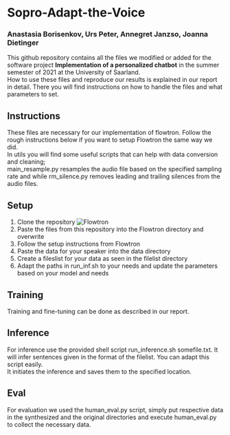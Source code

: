 # Sopro-Adapt-the-Voice
### Anastasia Borisenkov, Urs Peter, Annegret Janzso, Joanna Dietinger
This github repository contains all the files we modified or added for the software project **Implementation of a personalized chatbot** in the summer semester of 2021 at the University of Saarland.  
How to use these files and reproduce our results is explained in our report in detail. There you will find instructions on how to handle the files and what parameters to set.

## Instructions
These files are necessary for our implementation of flowtron. Follow the rough instructions below if you want to setup Flowtron the same way we did.  
In utils you will find some useful scripts that can help with data conversion and cleaning; <br/>main_resample.py resamples the audio file based on the specified sampling rate and while rm_silence.py removes leading and trailing silences from the audio files.

## Setup
1. Clone the repository ![Flowtron](https://github.com/NVIDIA/flowtron.git)
2. Paste the files from this repository into the Flowtron directory and overwrite
3. Follow the setup instructions from Flowtron
4. Paste the data for your speaker into the data directory
5. Create a fileslist for your data as seen in the filelist directory
6. Adapt the paths in run_inf.sh to your needs and update the parameters based on your model and needs

## Training
Training and fine-tuning can be done as described in our report.
## Inference
For inference use the provided shell script run_inference.sh somefile.txt. It will infer sentences given in the format of the filelist. You can adapt this script easily. <br/>
It initiates the inference and saves them to the specified location.

## Eval 
For evaluation we used the human_eval.py script, simply put respective data in the synthesized and the original directories and execute human_eval.py to collect the necessary data.